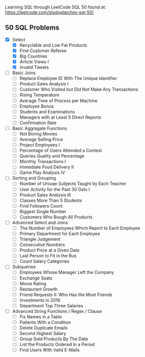 Learning SQL through LeetCode SQL 50 found at:
https://leetcode.com/studyplan/top-sql-50/

## 50 SQL Problems
- [x] Select
    - [x] Recyclable and Low Fat Products
    - [x] Find Customer Referee
    - [x] Big Countries
    - [x] Article Views I
    - [x] Invalid Tweets
- [ ] Basic Joins
    - [ ] Replace Employee ID With The Unique Identifier
    - [ ] Product Sales Analysis I
    - [ ] Customer Who Visited but Did Not Make Any Transactions
    - [ ] Rising Temperature
    - [ ] Average Time of Process per Machine
    - [ ] Employee Bonus
    - [ ] Students and Examinations
    - [ ] Managers with at Least 5 Direct Reports
    - [ ] Confirmation Rate
- [ ] Basic Aggragate Functions
    - [ ] Not Boring Movies
    - [ ] Average Selling Price
    - [ ] Project Employees I
    - [ ] Percentage of Users Attended a Contest
    - [ ] Queries Quality and Percentage
    - [ ] Monthly Transactions I
    - [ ] Immediate Food Delivery II
    - [ ] Game Play Analysis IV
- [ ] Sorting and Grouping
    - [ ] Number of Uniuqe Subjects Taught by Each Teacher
    - [ ] User Activity for the Past 30 Dats I
    - [ ] Product Sales Analysis III
    - [ ] Classes More Than 5 Students
    - [ ] Find Followers Count
    - [ ] Biggest Single Number
    - [ ] Customers Who Bough All Products
- [ ] Advanced Select and Joins
    - [ ] The Number of Employees Which Report to Each Employee
    - [ ] Primary Department for Each Employee
    - [ ] Triangle Judgement
    - [ ] Consecutive Numbers
    - [ ] Product Price at a Given Date
    - [ ] Last Person to Fit in the Bus
    - [ ] Count Salary Categories
- [ ] Subqueries
    - [ ] Employees Whose Manager Left the Company
    - [ ] Exchange Seats
    - [ ] Movie Rating
    - [ ] Restaurant Growth
    - [ ] Friend Requests II: Who Has the Most Friends
    - [ ] Investments in 2016
    - [ ] Department Top Three Salaries
- [ ] Advanced String Functions / Regex / Clause
    - [ ] Fix Names in a Table
    - [ ] Patients With a Condition
    - [ ] Delete Duplicate Emails
    - [ ] Second Highest Salary
    - [ ] Group Sold Products By The Date
    - [ ] List the Products Ordered in a Period
    - [ ] Find Users With Valid E-Mails